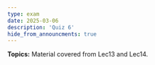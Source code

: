 ```yaml
---
type: exam
date: 2025-03-06
description: 'Quiz 6'
hide_from_announcments: true
---
```

**Topics:**
Material covered from Lec13 and Lec14.
